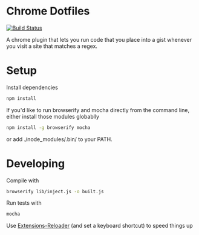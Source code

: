 # Chrome Dotfiles

[![Build Status](https://travis-ci.org/Grouper/lobstertrap.png)](https://travis-ci.org/nottombrown/chrome-dotfiles)

A chrome plugin that lets you run code that you place into a gist whenever you visit a site that matches a regex.

# Setup

Install dependencies

```bash
npm install
```

If you'd like to run browserify and mocha directly from the command line, either install those modules globablly

```bash
npm install -g browserify mocha
```

or add ./node_modules/.bin/ to your PATH.

# Developing

Compile with

```bash
browserify lib/inject.js -o built.js
```

Run tests with

```bash
mocha
```

Use [Extensions-Reloader](https://chrome.google.com/webstore/detail/extensions-reloader/fimgfedafeadlieiabdeeaodndnlbhid) (and set a keyboard shortcut) to speed things up
